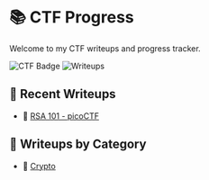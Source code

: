 # 📚 CTF Progress

Welcome to my CTF writeups and progress tracker.

![CTF Badge](https://img.shields.io/badge/CTF-Player-blue)
![Writeups](https://img.shields.io/badge/Writeups-1-green)

## 📂 Recent Writeups
- 🔐 [RSA 101 - picoCTF](./2025/picoCTF/writeups/example.md)

## 🧠 Writeups by Category
- 🔐 [Crypto](./2025/picoCTF/writeups/caesar.md)

